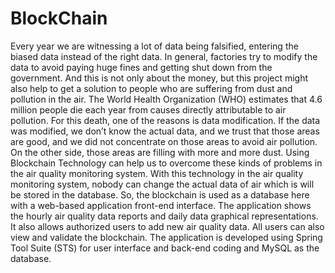 # BlockChain

Every year we are witnessing a lot of data being falsified, entering the biased data instead of the right data. In general, factories try to modify the data to avoid paying huge fines and getting shut down from the government.
And this is not only about the money, but this project might also help to get a solution to people who are suffering from dust and pollution in the air. The World Health Organization (WHO) estimates that 4.6 million people die each year from causes directly attributable to air pollution. For this death, one of the reasons is data modification. If the data was modified, we don’t know the actual data, and we trust that those areas are good, and we did not concentrate on those areas to avoid air pollution. On the other side, those areas are filling with more and more dust.
Using Blockchain Technology can help us to overcome these kinds of problems in the air quality monitoring system. With this technology in the air quality monitoring system, nobody can change the actual data of air which is will be stored in the database. So, the blockchain is used as a database here with a web-based application front-end interface. The application shows the hourly air quality data reports and daily data graphical representations. It also allows authorized users to add new air quality data. All users can also view and validate the blockchain. The application is developed using Spring Tool Suite (STS) for user interface and back-end coding and MySQL as the database.
